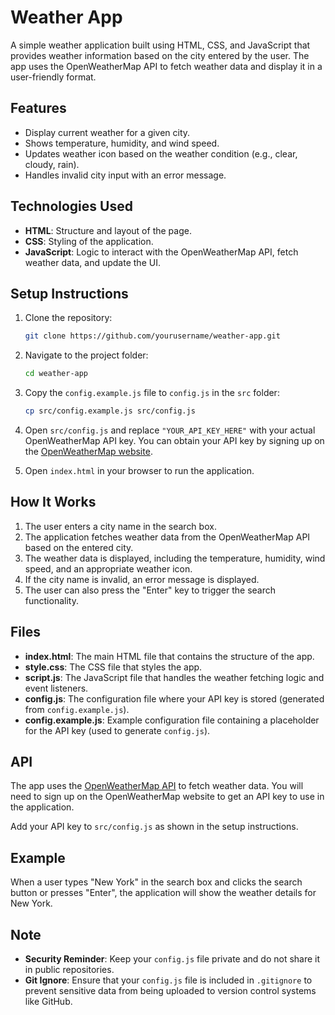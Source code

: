 # Weather App

A simple weather application built using HTML, CSS, and JavaScript that provides weather information based on the city entered by the user. The app uses the OpenWeatherMap API to fetch weather data and display it in a user-friendly format.

## Features
- Display current weather for a given city.
- Shows temperature, humidity, and wind speed.
- Updates weather icon based on the weather condition (e.g., clear, cloudy, rain).
- Handles invalid city input with an error message.

## Technologies Used
- **HTML**: Structure and layout of the page.
- **CSS**: Styling of the application.
- **JavaScript**: Logic to interact with the OpenWeatherMap API, fetch weather data, and update the UI.

## Setup Instructions

1. Clone the repository:
    ```bash
    git clone https://github.com/yourusername/weather-app.git
    ```

2. Navigate to the project folder:
    ```bash
    cd weather-app
    ```

3. Copy the `config.example.js` file to `config.js` in the `src` folder:
    ```bash
    cp src/config.example.js src/config.js
    ```

4. Open `src/config.js` and replace `"YOUR_API_KEY_HERE"` with your actual OpenWeatherMap API key. You can obtain your API key by signing up on the [OpenWeatherMap website](https://openweathermap.org/api).

5. Open `index.html` in your browser to run the application.

## How It Works

1. The user enters a city name in the search box.
2. The application fetches weather data from the OpenWeatherMap API based on the entered city.
3. The weather data is displayed, including the temperature, humidity, wind speed, and an appropriate weather icon.
4. If the city name is invalid, an error message is displayed.
5. The user can also press the "Enter" key to trigger the search functionality.

## Files

- **index.html**: The main HTML file that contains the structure of the app.
- **style.css**: The CSS file that styles the app.
- **script.js**: The JavaScript file that handles the weather fetching logic and event listeners.
- **config.js**: The configuration file where your API key is stored (generated from `config.example.js`).
- **config.example.js**: Example configuration file containing a placeholder for the API key (used to generate `config.js`).

## API

The app uses the [OpenWeatherMap API](https://openweathermap.org/api) to fetch weather data. You will need to sign up on the OpenWeatherMap website to get an API key to use in the application.

Add your API key to `src/config.js` as shown in the setup instructions.

## Example

When a user types "New York" in the search box and clicks the search button or presses "Enter", the application will show the weather details for New York.

## Note

- **Security Reminder**: Keep your `config.js` file private and do not share it in public repositories.
- **Git Ignore**: Ensure that your `config.js` file is included in `.gitignore` to prevent sensitive data from being uploaded to version control systems like GitHub.
